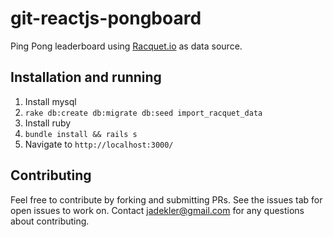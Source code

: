 # git-reactjs-pongboard
Ping Pong leaderboard using [Racquet.io](racquet.io) as data source.

## Installation and running

1. Install mysql
1. `rake db:create db:migrate db:seed import_racquet_data`
1. Install ruby
1. `bundle install && rails s`
1. Navigate to `http://localhost:3000/`

## Contributing

Feel free to contribute by forking and submitting PRs. See the issues tab for open issues to work on.
Contact jadekler@gmail.com for any questions about contributing.
